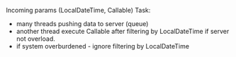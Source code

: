 Incoming params (LocalDateTime, Callable)
Task:
 - many threads pushing data to server (queue)
 - another thread execute Callable after filtering by LocalDateTime if server not overload. 
- if system overburdened - ignore filtering by LocalDateTime

